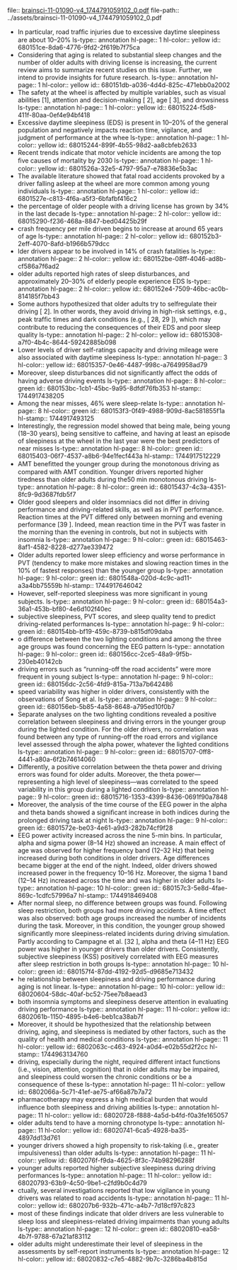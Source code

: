 file:: [brainsci-11-01090-v4_1744791059102_0.pdf](../assets/brainsci-11-01090-v4_1744791059102_0.pdf)
file-path:: ../assets/brainsci-11-01090-v4_1744791059102_0.pdf

- In particular, road trafﬁc injuries due to excessive daytime sleepiness are about 10–20%
  ls-type:: annotation
  hl-page:: 1
  hl-color:: yellow
  id:: 680151ce-8da6-4776-9fd2-2f619b7f75ca
- Considering that aging is related to substantial sleep changes and the number of older adults with driving license is increasing, the current review aims to summarize recent studies on this issue. Further, we intend to provide insights for future research.
  ls-type:: annotation
  hl-page:: 1
  hl-color:: yellow
  id:: 680151db-a036-4d4d-825c-471ebb0a2002
- The safety at the wheel is affected by multiple variables, such as visual abilities [1], attention and decision-making [ 2], age [ 3], and drowsiness
  ls-type:: annotation
  hl-page:: 1
  hl-color:: yellow
  id:: 68015224-f5d8-411f-80aa-0ef4e94bf418
- Excessive daytime sleepiness (EDS) is present in 10–20% of the general population and negatively impacts reaction time, vigilance, and judgment of performance at the whee
  ls-type:: annotation
  hl-page:: 1
  hl-color:: yellow
  id:: 68015244-899f-4b55-98d2-aa8cbfeb2633
- Recent trends indicate that motor vehicle incidents are among the top ﬁve causes of mortality by 2030
  ls-type:: annotation
  hl-page:: 1
  hl-color:: yellow
  id:: 6801526a-32e5-4797-95a7-e78836e5b3ac
- The available literature showed that fatal road accidents provoked by a driver falling asleep at the wheel are more common among young individuals
  ls-type:: annotation
  hl-page:: 1
  hl-color:: yellow
  id:: 6801527e-c813-4f6a-a5f3-6bfafbf416c2
- the percentage of older people with a driving license has grown by 34% in the last decade
  ls-type:: annotation
  hl-page:: 2
  hl-color:: yellow
  id:: 68015290-f236-468a-8847-bed04425b29f
- crash frequency per mile driven begins to increase at around 65 years of age
  ls-type:: annotation
  hl-page:: 2
  hl-color:: yellow
  id:: 680152b3-2eff-4070-8afd-b1966b579dcc
- lder drivers appear to be involved in 14% of crash fatalities
  ls-type:: annotation
  hl-page:: 2
  hl-color:: yellow
  id:: 680152be-08ff-4046-ad8b-cf586a7f6ad2
- older adults reported high rates of sleep disturbances, and approximately 20–30% of elderly people experience EDS
  ls-type:: annotation
  hl-page:: 2
  hl-color:: yellow
  id:: 680152e4-7509-46bc-ac0b-814185f7bb43
- Some authors hypothesized that older adults try to selfregulate their driving [ 2]. In other words, they avoid driving in high-risk settings, e.g., peak trafﬁc times and dark conditions (e.g., [ 28, 29 ]), which may contribute to reducing the consequences of their EDS and poor sleep quality
  ls-type:: annotation
  hl-page:: 2
  hl-color:: yellow
  id:: 68015308-a7f0-4b4c-8644-59242885b098
- Lower levels of driver self-ratings capacity and driving mileage were also associated with daytime sleepiness
  ls-type:: annotation
  hl-page:: 3
  hl-color:: yellow
  id:: 68015357-0e46-4487-998c-a7649958ad79
- Moreover, sleep disturbances did not signiﬁcantly affect the odds of having adverse driving events
  ls-type:: annotation
  hl-page:: 8
  hl-color:: green
  id:: 680153bc-1cb1-45bc-9a95-8dfdf76fb353
  hl-stamp:: 1744917438205
- Among the near misses, 46% were sleep-relate
  ls-type:: annotation
  hl-page:: 8
  hl-color:: green
  id:: 680153f3-0f49-4988-909d-8ac581855f1a
  hl-stamp:: 1744917493125
- Interestingly, the regression model showed that being male, being young (18–30 years), being sensitive to caffeine, and having at least an episode of sleepiness at the wheel in the last year were the best predictors of near misses
  ls-type:: annotation
  hl-page:: 8
  hl-color:: green
  id:: 68015403-06f7-4537-a8b6-94e1fecf443a
  hl-stamp:: 1744917512229
- AMT beneﬁtted the younger group during the monotonous driving as compared with AMT condition. Younger drivers reported higher tiredness than older adults during the50 min monotonous driving
  ls-type:: annotation
  hl-page:: 8
  hl-color:: green
  id:: 68015437-4c3a-4351-8fc9-9d3687fdb5f7
- Older good sleepers and older insomniacs did not differ in driving performance and driving-related skills, as well as in PVT performance. Reaction times at the PVT differed only between morning and evening performance [39 ]. Indeed, mean reaction time in the PVT was faster in the morning than the evening in controls, but not in subjects with insomnia
  ls-type:: annotation
  hl-page:: 9
  hl-color:: green
  id:: 68015463-8af1-4582-8228-d277ae339472
- Older adults reported lower sleep efﬁciency and worse performance in PVT (tendency to make more mistakes and slowing reaction times in the 10% of fastest responses) than the younger group
  ls-type:: annotation
  hl-page:: 9
  hl-color:: green
  id:: 6801548a-020d-4c9c-ad11-a3a4bb75559b
  hl-stamp:: 1744917646042
- However, self-reported sleepiness was more signiﬁcant in young subjects.
  ls-type:: annotation
  hl-page:: 9
  hl-color:: green
  id:: 680154a3-36a1-453b-bf80-4e6d102f40ec
- subjective sleepiness, PVT scores, and sleep quality tend to predict driving-related performances
  ls-type:: annotation
  hl-page:: 9
  hl-color:: green
  id:: 680154bb-bf19-459c-8739-b815df09daba
- o difference between the two lighting conditions and among the three age groups was found concerning the EEG pattern
  ls-type:: annotation
  hl-page:: 9
  hl-color:: green
  id:: 680156cc-2ce5-48a9-9f5b-230eb40142cb
- driving errors such as “running-off the road accidents” were more frequent in young subject
  ls-type:: annotation
  hl-page:: 9
  hl-color:: green
  id:: 680156dc-2c56-4fd9-815a-713a7b642486
- speed variability was higher in older drivers, consistently with the observations of Song et al.
  ls-type:: annotation
  hl-page:: 9
  hl-color:: green
  id:: 680156eb-5b85-4a58-8648-a795ed10f0b7
- Separate analyses on the two lighting conditions revealed a positive correlation between sleepiness and driving errors in the younger group during the lighted condition. For the older drivers, no correlation was found between any type of running-off the road errors and vigilance level assessed through the alpha power, whatever the lighted conditions
  ls-type:: annotation
  hl-page:: 9
  hl-color:: green
  id:: 68015707-0ff8-4441-a80a-6f2b74614060
- Differently, a positive correlation between the theta power and driving errors was found for older adults. Moreover, the theta power—representing a high level of sleepiness—was correlated to the speed variability in this group during a lighted condition
  ls-type:: annotation
  hl-page:: 9
  hl-color:: green
  id:: 68015716-1353-4399-8436-0691f90a7848
- Moreover, the analysis of the time course of the EEG power in the alpha and theta bands showed a signiﬁcant increase in both indices during the prolonged driving task at night
  ls-type:: annotation
  hl-page:: 9
  hl-color:: green
  id:: 6801572e-be03-4e61-a9d3-282b74cf9f28
- EEG power activity increased across the nine 5-min bins. In particular, alpha and sigma power (8–14 Hz) showed an increase. A main effect of age was observed for higher frequency band (12–32 Hz) that being increased during both conditions in older drivers. Age differences became bigger at the end of the night. Indeed, older drivers showed increased power in the frequency 10–16 Hz. Moreover, the sigma 1 band (12–14 Hz) increased across the time and was higher in older adults
  ls-type:: annotation
  hl-page:: 10
  hl-color:: green
  id:: 680157c3-5e8d-4fae-869c-1cdfc57996a7
  hl-stamp:: 1744918469408
- After normal sleep, no difference between groups was found. Following sleep restriction, both groups had more driving accidents. A time effect was also observed: both age groups increased the number of incidents during the task. Moreover, in this condition, the younger group showed signiﬁcantly more sleepiness-related incidents during driving simulation. Partly according to Campagne et al. [32 ], alpha and theta (4–11 Hz) EEG power was higher in younger drivers than older drivers. Consistently, subjective sleepiness (KSS) positively correlated with EEG measures after sleep restriction in both groups
  ls-type:: annotation
  hl-page:: 10
  hl-color:: green
  id:: 680157f4-87dd-4192-92d5-d9685e713432
- he relationship between sleepiness and driving performance during aging is not linear.
  ls-type:: annotation
  hl-page:: 10
  hl-color:: yellow
  id:: 68020604-58dc-40af-bc52-75ee7b8aead3
- both insomnia symptoms and sleepiness deserve attention in evaluating driving performance
  ls-type:: annotation
  hl-page:: 11
  hl-color:: yellow
  id:: 6802061b-1150-4895-b4e6-beb1ca38ab7f
- Moreover, it should be hypothesized that the relationship between driving, aging, and sleepiness is mediated by other factors, such as the quality of health and medical conditions
  ls-type:: annotation
  hl-page:: 11
  hl-color:: yellow
  id:: 6802063c-c463-4924-a0d4-e02b55d2f2cc
  hl-stamp:: 1744963134760
- driving, especially during the night, required different intact functions (i.e., vision, attention, cognition) that in older adults may be impaired, and sleepiness could worsen the chronic conditions or be a consequence of these
  ls-type:: annotation
  hl-page:: 11
  hl-color:: yellow
  id:: 6802066a-5c71-41ef-ae75-af66a87b7a72
- pharmacotherapy may express a high medical burden that would inﬂuence both sleepiness and driving abilities
  ls-type:: annotation
  hl-page:: 11
  hl-color:: yellow
  id:: 68020728-f888-4a5d-b4fd-f0a3fe165057
- older adults tend to have a morning chronotype 
  ls-type:: annotation
  hl-page:: 11
  hl-color:: yellow
  id:: 68020741-6ca5-4928-ba35-4897dd13d761
- younger drivers showed a high propensity to risk-taking (i.e., greater impulsiveness) than older adults
  ls-type:: annotation
  hl-page:: 11
  hl-color:: yellow
  id:: 6802076f-f9da-4625-8f3c-74b98296288f
- younger adults reported higher subjective sleepiness during driving performances
  ls-type:: annotation
  hl-page:: 11
  hl-color:: yellow
  id:: 68020793-63b9-4c50-9be1-c2fd9b0c4d79
- ctually, several investigations reported that low vigilance in young drivers was related to road accidents 
  ls-type:: annotation
  hl-page:: 11
  hl-color:: yellow
  id:: 680207b6-932b-471c-a4b7-7d18cf97c823
- most of these ﬁndings indicate that older drivers are less vulnerable to sleep loss and sleepiness-related driving impairments than young adults 
  ls-type:: annotation
  hl-page:: 12
  hl-color:: green
  id:: 68020810-ea58-4b7f-9788-67a21af83112
- older adults might underestimate their level of sleepiness in the assessments by self-report instruments
  ls-type:: annotation
  hl-page:: 12
  hl-color:: yellow
  id:: 68020832-c7e5-4882-9b7c-3286ba4b815d